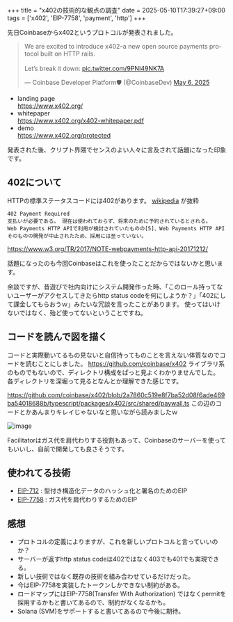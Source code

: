 +++
title = "x402の技術的な観点の調査"
date = 2025-05-10T17:39:27+09:00
tags = ['x402', 'EIP-7758', 'payment', 'http']
+++

先日Coinbaseからx402というプロトコルが発表されました。

<blockquote class="twitter-tweet"><p lang="en" dir="ltr">We are excited to introduce x402–a new open source payments protocol built on HTTP rails.<br><br>Let’s break it down: <a href="https://t.co/9PNI49NK7A">pic.twitter.com/9PNI49NK7A</a></p>&mdash; Coinbase Developer Platform🛡️ (@CoinbaseDev) <a href="https://twitter.com/CoinbaseDev/status/1919784224170889696?ref_src=twsrc%5Etfw">May 6, 2025</a></blockquote> <script async src="https://platform.twitter.com/widgets.js" charset="utf-8"></script>


* landing page  
  https://www.x402.org/
* whitepaper  
  https://www.x402.org/x402-whitepaper.pdf
* demo  
  https://www.x402.org/protected

発表された後、クリプト界隈でセンスのよい人々に言及されて話題になった印象です。

## 402について
HTTPの標準ステータスコードには402があります。
[wikipedia](https://ja.wikipedia.org/wiki/HTTP%E3%82%B9%E3%83%86%E3%83%BC%E3%82%BF%E3%82%B9%E3%82%B3%E3%83%BC%E3%83%89) が抜粋
```
402 Payment Required
支払いが必要である。 現在は使われておらず、将来のために予約されているとされる。
Web Payments HTTP APIで利用が検討されていたものの[5]、Web Payments HTTP APIそのものの開発が中止されたため、採用には至っていない。
```
https://www.w3.org/TR/2017/NOTE-webpayments-http-api-20171212/


話題になったのも今回Coinbaseはこれを使ったことだからではないかと思います。

余談ですが、昔遊びで社内向けにシステム開発作った時、「このロール持ってないユーザーがアクセスしてきたらhttp status codeを何にしようか？」「402にして課金してもらおうｗ」みたいな冗談を言ったことがあります。
使ってはいけないではなく、殆ど使ってないということですね。

## コードを読んで図を描く
コードと実際動いてるもの見ないと自信持ってものことを言えない体質なのでコードを読むことにしました。
https://github.com/coinbase/x402
ライブラリ系のものでもないので、ディレクトリ構成をぱっと見よくわかりませんでした。
各ディレクトリを深堀って見るとなんとか理解できた感じです。

https://github.com/coinbase/x402/blob/2a7860c519e8f7ba52d08f6ade469ba54018688b/typescript/packages/x402/src/shared/paywall.ts
この辺のコードとかあんまりキレイじゃないなと思いながら読みましたｗ

![image](/images/post/2025-05-10/x402.jpg)

Facilitatorはガス代を肩代わりする役割もあって、Coinbaseのサーバーを使ってもいいし、自前で開発しても良さそうです。

## 使われてる技術
* [EIP-712](https://eips.ethereum.org/EIPS/eip-712) : 型付き構造化データのハッシュ化と署名のためのEIP
* [EIP-7758](https://eips.ethereum.org/EIPS/eip-7758) : ガス代を肩代わりするためのEIP

## 感想
* プロトコルの定義によりますが、これを新しいプロトコルと言っていいのか？
* サーバーが返すhttp status codeは402ではなく403でも401でも実現できる。
* 新しい技術ではなく既存の技術を組み合わせているだけだった。
* 今はEIP-7758を実装したトークンしかできない制約がある。
* ロードマップにはEIP-7758(Transfer With Authorization) ではなくpermitを採用するかもと書いてあるので、制約がなくなるかも。
* Solana (SVM)をサポートすると書いてあるので今後に期待。

